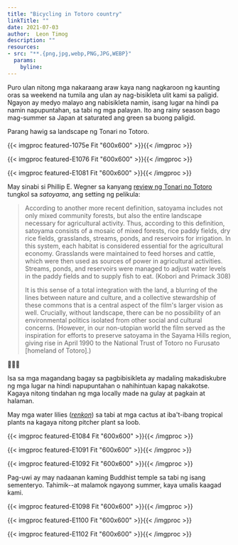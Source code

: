 ```yaml
---
title: "Bicycling in Totoro country"
linkTitle: ""
date: 2021-07-03
author:  Leon Timog
description: ""
resources:
- src: "**.{png,jpg,webp,PNG,JPG,WEBP}"
  params:
    byline: 
---
```

Puro ulan nitong mga nakaraang araw kaya nang nagkaroon ng kaunting oras sa weekend na tumila ang ulan ay nag-bisikleta ulit kami sa paligid. Ngayon ay medyo malayo ang nabisikleta namin, isang lugar na hindi pa namin napupuntahan, sa tabi ng mga palayan. Ito ang rainy season bago mag-summer sa Japan at saturated ang green sa buong paligid.

Parang hawig sa landscape ng Tonari no Totoro.

{{< imgproc featured-1075e Fit "600x600" >}}{{< /imgproc >}}

{{< imgproc featured-E1076 Fit "600x600" >}}{{< /imgproc >}}

{{< imgproc featured-E1081 Fit "600x600" >}}{{< /imgproc >}}

May sinabi si Phillip E. Wegner sa kanyang [review ng Tonari no Totoro](http://imagetext.english.ufl.edu/archives/v5_2/wegner/) tungkol sa *satoyama*, ang setting ng pelikula:

>According to another more recent definition, satoyama includes not only mixed community forests, but also the entire landscape necessary for agricultural activity. Thus, according to this definition, satoyama consists of a mosaic of mixed forests, rice paddy fields, dry rice fields, grasslands, streams, ponds, and reservoirs for irrigation. In this system, each habitat is considered essential for the agricultural economy. Grasslands were maintained to feed horses and cattle, which were then used as sources of power in agricultural activities. Streams, ponds, and reservoirs were managed to adjust water levels in the paddy fields and to supply fish to eat. (Kobori and Primack 308) 
>
>It is this sense of a total integration with the land, a blurring of the lines between nature and culture, and a collective stewardship of these commons that is a central aspect of the film's larger vision as well. Crucially, without landscape, there can be no possibility of an environmental politics isolated from other social and cultural concerns. (However, in our non-utopian world the film served as the inspiration for efforts to preserve satoyama in the Sayama Hills region, giving rise in April 1990 to the National Trust of Totoro no Furusato [homeland of Totoro].)

🌳🌳🌳

Isa sa mga magandang bagay sa pagbibisikleta ay madaling makadiskubre ng mga lugar na hindi napupuntahan o nahihintuan kapag nakakotse. Kagaya nitong tindahan ng mga locally made na gulay at pagkain at halaman.

May mga water lilies (*[renkon](https://en.wikipedia.org/wiki/Nelumbo_nucifera)*) sa tabi at mga cactus at iba't-ibang tropical plants na kagaya nitong pitcher plant sa loob.

{{< imgproc featured-E1084 Fit "600x600" >}}{{< /imgproc >}}

{{< imgproc featured-E1091 Fit "600x600" >}}{{< /imgproc >}}

{{< imgproc featured-E1092 Fit "600x600" >}}{{< /imgproc >}}

Pag-uwi ay may nadaanan kaming Buddhist temple sa tabi ng isang sementeryo. Tahimik--at malamok ngayong summer, kaya umalis kaagad kami.

{{< imgproc featured-E1098 Fit "600x600" >}}{{< /imgproc >}}

{{< imgproc featured-E1100 Fit "600x600" >}}{{< /imgproc >}}

{{< imgproc featured-E1102 Fit "600x600" >}}{{< /imgproc >}}